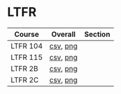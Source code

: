 # LTFR

| Course | Overall | Section |
| ------ | ------- | ------- |
| LTFR 104 | [csv](https://github.com/UCSD-Historical-Enrollment-Data/2025Winter/blob/main/overall/LTFR%20104.csv), [png](https://raw.githubusercontent.com/UCSD-Historical-Enrollment-Data/2025Winter/main/plot_overall/LTFR%20104.png) |  |
| LTFR 115 | [csv](https://github.com/UCSD-Historical-Enrollment-Data/2025Winter/blob/main/overall/LTFR%20115.csv), [png](https://raw.githubusercontent.com/UCSD-Historical-Enrollment-Data/2025Winter/main/plot_overall/LTFR%20115.png) |  |
| LTFR 2B | [csv](https://github.com/UCSD-Historical-Enrollment-Data/2025Winter/blob/main/overall/LTFR%202B.csv), [png](https://raw.githubusercontent.com/UCSD-Historical-Enrollment-Data/2025Winter/main/plot_overall/LTFR%202B.png) |  |
| LTFR 2C | [csv](https://github.com/UCSD-Historical-Enrollment-Data/2025Winter/blob/main/overall/LTFR%202C.csv), [png](https://raw.githubusercontent.com/UCSD-Historical-Enrollment-Data/2025Winter/main/plot_overall/LTFR%202C.png) |  |
